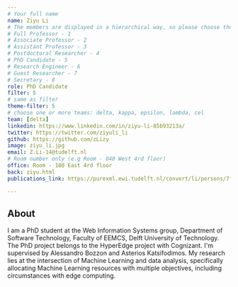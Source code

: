 ```yaml
---
# Your full name 
name: Ziyu Li
# The members are displayed in a hierarchical way, so please choose the role and filter number from this list:
# Full Professor - 1
# Associate Professor - 2
# Assistant Professor - 3
# Postdoctoral Researcher - 4
# PhD Candidate - 5
# Research Engineer - 6 
# Guest Researcher - 7
# Secretary - 8
role: PhD Candidate 
filter: 5
# same as filter
theme-filter: 5
# choose one or more teams: delta, kappa, epsilon, lambda, cel
team: [delta]
linkedin: https://www.linkedin.com/in/ziyu-li-85b93213a/
twitter: https://twitter.com/ziyuli_li
github: https://github.com/zLizy
image: ziyu_li.jpg
email: Z.Li-14@tudelft.nl
# Room number only (e.g Room - 840 West 4rd floor)
office: Room - 180 East 4rd floor
back: ziyu.html
publications_link: https://purexml.ewi.tudelft.nl/convert/li/persons/7f554302-c1f4-4192-9b84-ffa60ab36c8a

---
```


## About
I am a PhD student at the Web Information Systems group, Department of Software Technology, Faculty of EEMCS, Delft University of Technology. The PhD project belongs to the HyperEdge project with Cognizant. I'm supervised by Alessandro Bozzon and Asterios Katsifodimos. My research lies at the intersection of Machine Learning and data analysis, specifically allocating Machine Learning resources with multiple objectives, including circumstances with edge computing.

